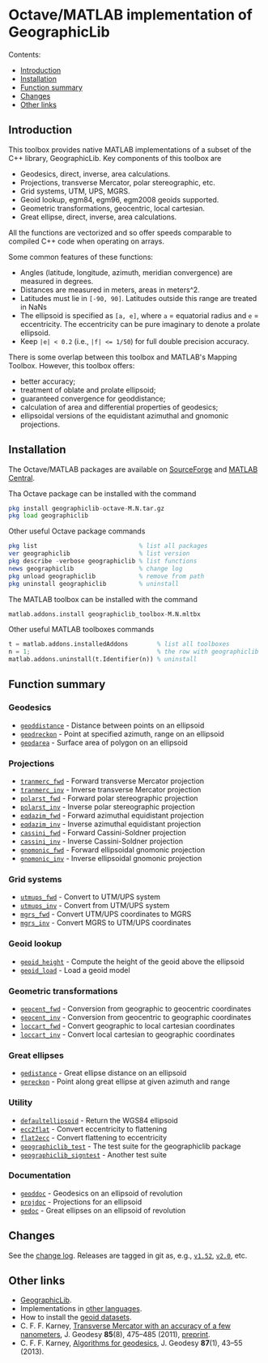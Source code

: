 # Octave/MATLAB implementation of GeographicLib

Contents:
* [Introduction](#introduction)
* [Installation](#installation)
* [Function summary](#function-summary)
* [Changes](#changes)
* [Other links](#other-links)

## Introduction

This toolbox provides native MATLAB implementations of a subset of the
C++ library, GeographicLib.  Key components of this toolbox are
  * Geodesics, direct, inverse, area calculations.
  * Projections, transverse Mercator, polar stereographic, etc.
  * Grid systems, UTM, UPS, MGRS.
  * Geoid lookup, egm84, egm96, egm2008 geoids supported.
  * Geometric transformations, geocentric, local cartesian.
  * Great ellipse, direct, inverse, area calculations.

All the functions are vectorized and so offer speeds comparable to
compiled C++ code when operating on arrays.

Some common features of these functions:
  * Angles (latitude, longitude, azimuth, meridian convergence) are
    measured in degrees.
  * Distances are measured in meters, areas in meters^2.
  * Latitudes must lie in `[-90, 90]`.  Latitudes outside this range
    are treated in NaNs
  * The ellipsoid is specified as `[a, e]`, where `a` = equatorial radius
    and `e` = eccentricity.  The eccentricity can be pure imaginary to
    denote a prolate ellipsoid.
  * Keep `|e| < 0.2` (i.e., `|f| <= 1/50`) for full double precision
    accuracy.

There is some overlap between this toolbox and MATLAB's Mapping
Toolbox.  However, this toolbox offers:
  * better accuracy;
  * treatment of oblate and prolate ellipsoid;
  * guaranteed convergence for geoddistance;
  * calculation of area and differential properties of geodesics;
  * ellipsoidal versions of the equidistant azimuthal and gnomonic
    projections.

## Installation

The Octave/MATLAB packages are available on
[SourceForge](
https://sourceforge.net/projects/geographiclib/files/distrib-Octave)
and
[MATLAB Central](https://www.mathworks.com/matlabcentral/fileexchange/50605).

Tha Octave package can be installed with the command
```octave
pkg install geographiclib-octave-M.N.tar.gz
pkg load geographiclib
```
Other useful Octave package commands
```octave
pkg list                            % list all packages
ver geographiclib                   % list version
pkg describe -verbose geographiclib % list functions
news geographiclib                  % change log
pkg unload geographiclib            % remove from path
pkg uninstall geographiclib         % uninstall
```

The MATLAB toolbox can be installed with the command
```octave
matlab.addons.install geographiclib_toolbox-M.N.mltbx
```
Other useful MATLAB toolboxes commands
```octave
t = matlab.addons.installedAddons        % list all toolboxes
n = 1;                                   % the row with geographiclib
matlab.addons.uninstall(t.Identifier(n)) % uninstall
```

## Function summary

### Geodesics
  * [`geoddistance`](inst/gedistance.m) -
    Distance between points on an ellipsoid
  * [`geodreckon`](inst/geodreckon.m) -
    Point at specified azimuth, range on an ellipsoid
  * [`geodarea`](inst/geodarea.m) -
    Surface area of polygon on an ellipsoid

### Projections
  * [`tranmerc_fwd`](inst/tranmerc_fwd.m) -
    Forward transverse Mercator projection
  * [`tranmerc_inv`](inst/tranmerc_inv.m) -
    Inverse transverse Mercator projection
  * [`polarst_fwd`](inst/polarst_fwd.m) -
    Forward polar stereographic projection
  * [`polarst_inv`](inst/polarst_inv.m) -
    Inverse polar stereographic projection
  * [`eqdazim_fwd`](inst/eqdazim_fwd.m) -
    Forward azimuthal equidistant projection
  * [`eqdazim_inv`](inst/eqdazim_inv.m) -
    Inverse azimuthal equidistant projection
  * [`cassini_fwd`](inst/cassini_fwd.m) -
    Forward Cassini-Soldner projection
  * [`cassini_inv`](inst/cassini_inv.m) -
    Inverse Cassini-Soldner projection
  * [`gnomonic_fwd`](inst/gnomonic_fwd.m) -
    Forward ellipsoidal gnomonic projection
  * [`gnomonic_inv`](inst/gnomonic_inv.m) -
    Inverse ellipsoidal gnomonic projection

### Grid systems
  * [`utmups_fwd`](inst/utmups_fwd.m) -
    Convert to UTM/UPS system
  * [`utmups_inv`](inst/utmups_inv.m) -
    Convert from UTM/UPS system
  * [`mgrs_fwd`](inst/mgrs_fwd.m) -
    Convert UTM/UPS coordinates to MGRS
  * [`mgrs_inv`](inst/mgrs_inv.m) -
    Convert MGRS to UTM/UPS coordinates

### Geoid lookup
  * [`geoid_height`](inst/geoid_height.m) -
    Compute the height of the geoid above the ellipsoid
  * [`geoid_load`](inst/geoid_load.m) -
    Load a geoid model

### Geometric transformations
  * [`geocent_fwd`](inst/geocent_fwd.m) -
    Conversion from geographic to geocentric coordinates
  * [`geocent_inv`](inst/geocent_inv.m) -
    Conversion from geocentric to geographic coordinates
  * [`loccart_fwd`](inst/loccart_fwd.m) -
    Convert geographic to local cartesian coordinates
  * [`loccart_inv`](inst/loccart_inv.m) -
    Convert local cartesian to geographic coordinates

### Great ellipses
  * [`gedistance`](inst/gedistance.m) -
    Great ellipse distance on an ellipsoid
  * [`gereckon`](inst/gereckon.m) -
    Point along great ellipse at given azimuth and range

### Utility
  * [`defaultellipsoid`](inst/defaultellipsoid.m) -
    Return the WGS84 ellipsoid
  * [`ecc2flat`](inst/ecc2flat.m) -
    Convert eccentricity to flattening
  * [`flat2ecc`](inst/flat2ecc.m) -
    Convert flattening to eccentricity
  * [`geographiclib_test`](inst/geographiclib_test.m) -
    The test suite for the geographiclib package
  * [`geographiclib_signtest`](inst/geographiclib_signtest.m) -
    Another test suite

### Documentation
  * [`geoddoc`](inst/geoddoc.m) -
    Geodesics on an ellipsoid of revolution
  * [`projdoc`](inst/projdoc.m) -
    Projections for an ellipsoid
  * [`gedoc`](inst/gedoc.m) -
    Great ellipses on an ellipsoid of revolution

## Changes

See the [change log](NEWS).  Releases are tagged in git as, e.g.,
[`v1.52`](tree/v1.52), [`v2.0`](tree/v2.0), etc.

## Other links
  * [GeographicLib](https://geographiclib.sourceforge.io).
  * Implementations in [other languages](
    https://geographiclib.sourceforge.io/doc/library.html#languages).
  * How to install the [geoid datasets](
    https://geographiclib.sourceforge.io/C++/doc/geoid.html#geoidinst).
  * C. F. F. Karney,
    [Transverse Mercator with an accuracy of a few nanometers](
    https://doi.org/10.1007/s00190-011-0445-3),
    J. Geodesy **85**(8), 475–485 (2011),
    [preprint](https://arxiv.org/abs/1002.1417).
  * C. F. F. Karney,
    [Algorithms for geodesics](https://doi.org/10.1007/s00190-012-0578-z),
    J. Geodesy **87**(1), 43–55 (2013).
